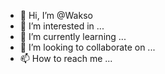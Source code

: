 - 👋 Hi, I’m @Wakso
- 👀 I’m interested in ...
- 🌱 I’m currently learning ...
- 💞️ I’m looking to collaborate on ...
- 📫 How to reach me ...

<!---
Wakso/Wakso is a ✨ special ✨ repository because its `README.md` (this file) appears on your GitHub profile.
You can click the Preview link to take a look at your changes.
--->
